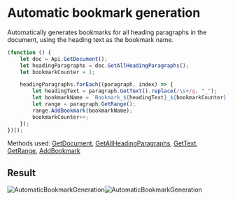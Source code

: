 # Automatic bookmark generation

Automatically generates bookmarks for all heading paragraphs in the document, using the heading text as the bookmark name.

<!-- This code snippet is shown in the screenshot. -->

<!-- eslint-skip -->

```ts
(function () {
    let doc = Api.GetDocument();
    let headingParagraphs = doc.GetAllHeadingParagraphs();
    let bookmarkCounter = 1;

    headingParagraphs.forEach((paragraph, index) => {
        let headingText = paragraph.GetText().replace(/\s+/g, "_");
        let bookmarkName = `Bookmark_${headingText}_${bookmarkCounter}`;
        let range = paragraph.GetRange();
        range.AddBookmark(bookmarkName);
        bookmarkCounter++;
    });
})();
```

Methods used: [GetDocument](../../../docs/office-api/usage-api/text-document-api/Api/Methods/GetDocument.md), [GetAllHeadingParagraphs](../../../docs/office-api/usage-api/text-document-api/ApiDocument/Methods/GetAllHeadingParagraphs.md), [GetText](../../../docs/office-api/usage-api/text-document-api/ApiParagraph/Methods/GetText.md), [GetRange](../../../docs/office-api/usage-api/text-document-api/ApiParagraph/Methods/GetRange.md), [AddBookmark](../../../docs/office-api/usage-api/text-document-api/ApiRange/Methods/AddBookmark.md)

## Result

<!-- imgpath -->

![AutomaticBookmarkGeneration](/assets/images/plugins/automatic-bookmark-generation.png#gh-light-mode-only)![AutomaticBookmarkGeneration](/assets/images/plugins/automatic-bookmark-generation.dark.png#gh-dark-mode-only)
